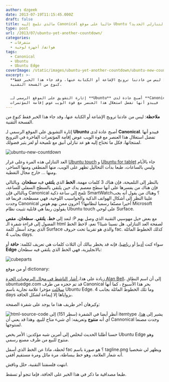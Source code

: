 ```yaml
---
author: dzgeek
date: 2013-07-19T11:15:45.000Z
draft: false
title: مالذي تلمح إليه Canonical حاليا على موقع Ubuntu ذي العداد التنازلي الجديد؟
type: post
url: /2013/07/ubuntu-yet-another-countdown/
categories:
  - متفرقات
  - هواتف/ أجهزة لوحية
tags:
  - Canonical
  - Ubuntu
  - Ubuntu Edge
coverImage: /static/images/ubuntu-yet-another-countdown/ubuntu-new-countdown.jpg
excerpt: >-
  **ملاحظة**: ليس من عادتنا ترويج الإشاعة أو الكتابة عنها، وقد جاء هذا الخبر فقط
  كنوع من الفسحة التقنية.


  إثارة التشويق على الموقع الرسمي لـ **Ubuntu** أصبح عادة لدى **Canonical**.
  فيبدو أنها تفضل استغلال هذا العنصر مع قوة الويب عوض إقامة المؤتمرات
---
```

**ملاحظة**: ليس من عادتنا ترويج الإشاعة أو الكتابة عنها، وقد جاء هذا الخبر فقط كنوع من الفسحة التقنية.

إثارة التشويق على الموقع الرسمي لـ **Ubuntu** أصبح عادة لدى **Canonical**. فيبدو أنها تفضل استغلال هذا العنصر مع قوة الويب عوض إقامة المؤتمرات الفاخرة في الترويج لمنتجاتها، فكل ما تحتاج إليه هو عد تنازلي أنيق مع تلميحة أو لغز يثير فضولك.

![ubuntu-new-countdown](/static/images/ubuntu-yet-another-countdown/ubuntu-new-countdown.jpg)

العد التنازلي هذه المرة وعلى غرار [Ubuntu touch](https://www.it-scoop.com/2013/01/ubuntu-phone-os/) و [Ubuntu for tablet](https://www.it-scoop.com/tag/ubuntu-for-phones/) جاء بالأيام وليس بالساعات، طبعا بدأت التحاليل تظهر على الويب، منها المنطقي ومنها الساخر، ومنها ... خارج مجال التغطية.

بالنظر إلى التلميحة، فإن هناك 3 كلمات مهمة، **الخط** الذي **يلتقي** فيه **سطحان**. وبالتالي فإن هناك من يفسرها على أنها سطح معصم يدك حين يلتقي بالسطح السفلي للساعة، وبالتالي فإن Canonical تلمح إلى ساعة ذكية SmartWatch؟ وهناك من يقول أنه يجب علينا النظر إلى أشكال الهواتف الذكية والحواسيب اللوحية، فهي مسطحة، فربما قد وجدت Canonical أخيرا مصنّعا رسميا لنظامها؟ آخرون ممن بهم هوس Microsoft يقولون ربما هي قابلية تثبيت نظام Ubuntu touch على لوحي Surface.

لنعد إلى **خط**، **يلتقي**، **سطحان**، **مقص** :P مع بعض حيل مهوسيي التقنية الذي وصل بهم الفضول إلى قراءة شفرة الـ html لصفحة العد التنازلي. هل نسينا شيئا؟ نعم، لاحظ الخط الذي يوجد أسفل كلمة Surface والذي هو تقريبا تحت حروف fac. كذلك الخطوط المائلة بجانب 4 days.

سواء كنت [أدبيا](http://dictionary.reference.com/browse/edge) أو [رياضيا](http://www.mathopenref.com/edge.html)، فإنه قد يخطر ببالك أن الثلاث كلمات هي تعريف لكلمة: **حافة** أو **Edge** بالانجليزية، فهي الخط الذي يلتقي فيه سطحان:

![cubeparts](/static/images/ubuntu-yet-another-countdown/cubeparts.gif)

أو من موقع dictionary:

زيادة على هذا،[ أشار الناشط في مجال البرمجيات الحرة Alan Bell](https://plus.google.com/109175303602657131317/posts/ghhqL6Nq22W)، إلى أن اسم النطاق ubuntuedge.com قد تم حجزه من طرف Canonical بحر هذا الأسبوع ، كما أنها [سجّلت](http://phandroid.com/2013/07/16/ubuntu-edge-trademark-upcoming-smartphone-name) مؤخرا علامة تجارية باسم Ubuntu Edge. وما تلك الخطوط المائلة بجانب 4 days بزواياها إلا إيماءة لشكل الحافة.

وكبرهان آخر طريف هذا ما يوجد على شفرة الصفحة:

![html-source-code](/static/images/ubuntu-yet-another-countdown/html-source-code.jpg) أنظر أيضا في الشفرة (سطر 151) إلى itemtype يشير إلى [هذا](http://schema.org/Product)، أي أنه **منتوج** وتعريفه: أي شيء متاح للبيع. وهذا قد يعني أن Cannonical وجدت مصنعا لمنتوجها.

حسنا أطلنا الحديث لنخلص إلى أمرين شبه مؤكدين: الأمر يخص Ubuntu Edge وهو منتوج للبيع من طرف مصنع رسمي.

لحظة، ماذا عن الخط الذي أسفل fac ؟ هو صورة باسم tagline.png ويظهر لي شخصيا أنه شعار العلامة، وهو خط ببساطة، مرة مائل ومرة مستقيم أفقي.

انتهت فلسفتنا التقنية، حلل وناقش.

طبعا مصداقية ما ذكر في هذا الخبر على الحافة، فإما تنجو أو تسقط.
